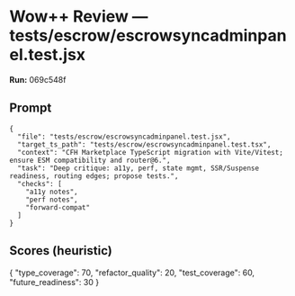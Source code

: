 # Wow++ Review — tests/escrow/escrowsyncadminpanel.test.jsx

**Run:** 069c548f

## Prompt

```
{
  "file": "tests/escrow/escrowsyncadminpanel.test.jsx",
  "target_ts_path": "tests/escrow/escrowsyncadminpanel.test.tsx",
  "context": "CFH Marketplace TypeScript migration with Vite/Vitest; ensure ESM compatibility and router@6.",
  "task": "Deep critique: a11y, perf, state mgmt, SSR/Suspense readiness, routing edges; propose tests.",
  "checks": [
    "a11y notes",
    "perf notes",
    "forward-compat"
  ]
}
```

## Scores (heuristic)

{
  "type_coverage": 70,
  "refactor_quality": 20,
  "test_coverage": 60,
  "future_readiness": 30
}

